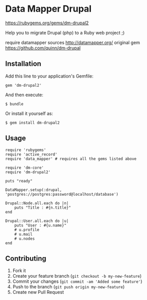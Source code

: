 # Data Mapper Drupal
https://rubygems.org/gems/dm-drupal2

Help you to migrate Drupal (php) to a Ruby web project ;)

require datamapper sources http://datamapper.org/
original gem https://github.com/quinn/dm-drupal

## Installation

Add this line to your application's Gemfile:

    gem 'dm-drupal2'

And then execute:

    $ bundle

Or install it yourself as:

    $ gem install dm-drupal2

## Usage

	require 'rubygems'
	require 'active_record'
	require 'data_mapper' # requires all the gems listed above

	require 'dm-core'
	require 'dm-drupal2'

	puts "ready"

	DataMapper.setup(:drupal, 'postgres://postgres:password@localhost/database')
	 
	Drupal::Node.all.each do |n|
		puts "Title : #{n.title}"
	end

	Drupal::User.all.each do |u|
		puts "User : #{u.name}"
		# u.profile
		# u.mail
		# u.nodes
	end

## Contributing

1. Fork it
2. Create your feature branch (`git checkout -b my-new-feature`)
3. Commit your changes (`git commit -am 'Added some feature'`)
4. Push to the branch (`git push origin my-new-feature`)
5. Create new Pull Request


